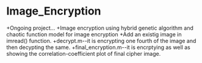 # Image_Encryption
+Ongoing project...
+Image encryption using hybrid genetic algorithm and chaotic function model for image encryption
+Add an existig image in imread() function.
+decrypt.m--it is encrypting one fourth of the image and then decypting the same.
+final_encryption.m--it is encrptying as well as showing the correlation-coefficient plot of final cipher image.
